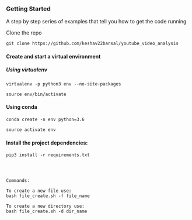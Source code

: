### Getting Started

A step by step series of examples that tell you how to get the code running

Clone the repo

```
git clone https://github.com/keshav22bansal/youtube_video_analysis
```
#### Create and start a virtual environment
##### Using virtualenv
```
virtualenv -p python3 env --no-site-packages

source env/bin/activate
```
#### Using conda
```
conda create -n env python=3.6

source activate env
```
#### Install the project dependencies:
```
pip3 install -r requirements.txt




Commands:

To create a new file use:
bash file_create.sh -f file_name

To create a new directory use:
bash file_create.sh -d dir_name
